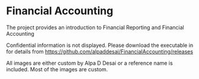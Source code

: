 # Financial Accounting

The project provides an introduction to Financial Reporting and Financial Accounting

Confidential information is not displayed. Please download the executable in for details from https://github.com/alpaddesai/FinancialAccounting/releases

All images are either custom by Alpa D Desai or a reference name is included. Most of the images are custom.
